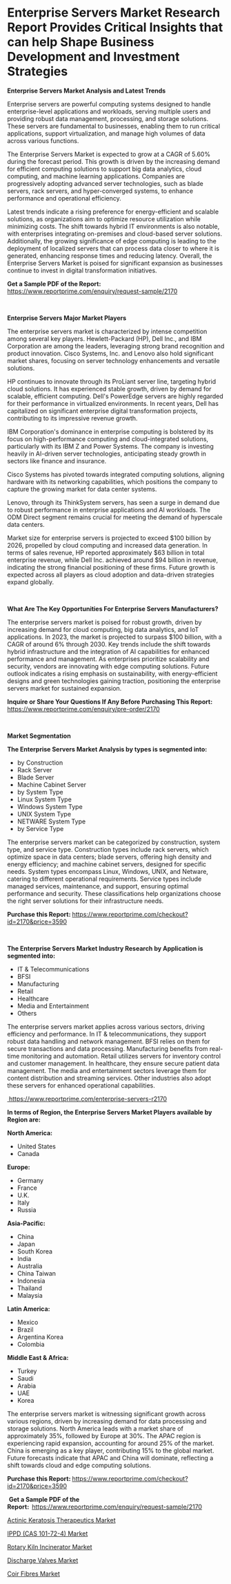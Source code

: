 <p><h1>Enterprise Servers Market Research Report Provides Critical Insights that can help Shape Business Development and Investment Strategies</h1></p><p><strong>Enterprise Servers Market Analysis and Latest Trends</strong></p>
<p><p>Enterprise servers are powerful computing systems designed to handle enterprise-level applications and workloads, serving multiple users and providing robust data management, processing, and storage solutions. These servers are fundamental to businesses, enabling them to run critical applications, support virtualization, and manage high volumes of data across various functions.</p><p>The Enterprise Servers Market is expected to grow at a CAGR of 5.60% during the forecast period. This growth is driven by the increasing demand for efficient computing solutions to support big data analytics, cloud computing, and machine learning applications. Companies are progressively adopting advanced server technologies, such as blade servers, rack servers, and hyper-converged systems, to enhance performance and operational efficiency.</p><p>Latest trends indicate a rising preference for energy-efficient and scalable solutions, as organizations aim to optimize resource utilization while minimizing costs. The shift towards hybrid IT environments is also notable, with enterprises integrating on-premises and cloud-based server solutions. Additionally, the growing significance of edge computing is leading to the deployment of localized servers that can process data closer to where it is generated, enhancing response times and reducing latency. Overall, the Enterprise Servers Market is poised for significant expansion as businesses continue to invest in digital transformation initiatives.</p></p>
<p><strong>Get a Sample PDF of the Report:&nbsp;</strong> <a href="https://www.reportprime.com/enquiry/request-sample/2170?utm_campaign=1594&utm_medium=2&utm_source=Github&utm_content=ia&utm_term=28102024&utm_id=enterprise-servers">https://www.reportprime.com/enquiry/request-sample/2170</a></p>
<p>&nbsp;</p>
<p><strong>Enterprise Servers Major Market Players</strong></p>
<p><p>The enterprise servers market is characterized by intense competition among several key players. Hewlett-Packard (HP), Dell Inc., and IBM Corporation are among the leaders, leveraging strong brand recognition and product innovation. Cisco Systems, Inc. and Lenovo also hold significant market shares, focusing on server technology enhancements and versatile solutions.</p><p>HP continues to innovate through its ProLiant server line, targeting hybrid cloud solutions. It has experienced stable growth, driven by demand for scalable, efficient computing. Dell's PowerEdge servers are highly regarded for their performance in virtualized environments. In recent years, Dell has capitalized on significant enterprise digital transformation projects, contributing to its impressive revenue growth.</p><p>IBM Corporation's dominance in enterprise computing is bolstered by its focus on high-performance computing and cloud-integrated solutions, particularly with its IBM Z and Power Systems. The company is investing heavily in AI-driven server technologies, anticipating steady growth in sectors like finance and insurance.</p><p>Cisco Systems has pivoted towards integrated computing solutions, aligning hardware with its networking capabilities, which positions the company to capture the growing market for data center systems.</p><p>Lenovo, through its ThinkSystem servers, has seen a surge in demand due to robust performance in enterprise applications and AI workloads. The ODM Direct segment remains crucial for meeting the demand of hyperscale data centers.</p><p>Market size for enterprise servers is projected to exceed $100 billion by 2026, propelled by cloud computing and increased data generation. In terms of sales revenue, HP reported approximately $63 billion in total enterprise revenue, while Dell Inc. achieved around $94 billion in revenue, indicating the strong financial positioning of these firms. Future growth is expected across all players as cloud adoption and data-driven strategies expand globally.</p></p>
<p>&nbsp;</p>
<p><strong>What Are The Key Opportunities For Enterprise Servers Manufacturers?</strong></p>
<p><p>The enterprise servers market is poised for robust growth, driven by increasing demand for cloud computing, big data analytics, and IoT applications. In 2023, the market is projected to surpass $100 billion, with a CAGR of around 6% through 2030. Key trends include the shift towards hybrid infrastructure and the integration of AI capabilities for enhanced performance and management. As enterprises prioritize scalability and security, vendors are innovating with edge computing solutions. Future outlook indicates a rising emphasis on sustainability, with energy-efficient designs and green technologies gaining traction, positioning the enterprise servers market for sustained expansion.</p></p>
<p><strong>Inquire or Share Your Questions If Any Before Purchasing This Report:</strong> <a href="https://www.reportprime.com/enquiry/pre-order/2170?utm_campaign=1594&utm_medium=2&utm_source=Github&utm_content=ia&utm_term=28102024&utm_id=enterprise-servers">https://www.reportprime.com/enquiry/pre-order/2170</a></p>
<p>&nbsp;</p>
<p><strong>Market Segmentation</strong></p>
<p><strong>The Enterprise Servers Market Analysis by types is segmented into:</strong></p>
<p><ul><li>by Construction</li><li>Rack Server</li><li>Blade Server</li><li>Machine Cabinet Server</li><li>by System Type</li><li>Linux System Type</li><li>Windows System Type</li><li>UNIX System Type</li><li>NETWARE System Type</li><li>by Service Type</li></ul></p>
<p><p>The enterprise servers market can be categorized by construction, system type, and service type. Construction types include rack servers, which optimize space in data centers; blade servers, offering high density and energy efficiency; and machine cabinet servers, designed for specific needs. System types encompass Linux, Windows, UNIX, and Netware, catering to different operational requirements. Service types include managed services, maintenance, and support, ensuring optimal performance and security. These classifications help organizations choose the right server solutions for their infrastructure needs.</p></p>
<p><strong>Purchase this Report:&nbsp;</strong><a href="https://www.reportprime.com/checkout?id=2170&price=3590&utm_campaign=1594&utm_medium=2&utm_source=Github&utm_content=ia&utm_term=28102024&utm_id=enterprise-servers">https://www.reportprime.com/checkout?id=2170&price=3590</a></p>
<p>&nbsp;</p>
<p><strong>The Enterprise Servers Market Industry Research by Application is segmented into:</strong></p>
<p><ul><li>IT & Telecommunications</li><li>BFSI</li><li>Manufacturing</li><li>Retail</li><li>Healthcare</li><li>Media and Entertainment</li><li>Others</li></ul></p>
<p><p>The enterprise servers market applies across various sectors, driving efficiency and performance. In IT & telecommunications, they support robust data handling and network management. BFSI relies on them for secure transactions and data processing. Manufacturing benefits from real-time monitoring and automation. Retail utilizes servers for inventory control and customer management. In healthcare, they ensure secure patient data management. The media and entertainment sectors leverage them for content distribution and streaming services. Other industries also adopt these servers for enhanced operational capabilities.</p></p>
<p><a href="https://www.reportprime.com/enterprise-servers-r2170?utm_campaign=1594&utm_medium=2&utm_source=Github&utm_content=ia&utm_term=28102024&utm_id=enterprise-servers">&nbsp;https://www.reportprime.com/enterprise-servers-r2170</a></p>
<p><strong>In terms of Region, the Enterprise Servers Market Players available by Region are:</strong></p>
<p>
    <p> <strong> North America: </strong>
        <ul>
            <li>United States</li>
            <li>Canada</li>
        </ul>
        </p> 
    <p> <strong> Europe: </strong>
        <ul>
            <li>Germany</li>
            <li>France</li>
            <li>U.K.</li>
            <li>Italy</li>
            <li>Russia</li>
        </ul>
        </p> 
    <p> <strong> Asia-Pacific: </strong>
        <ul>
            <li>China</li>
            <li>Japan</li>
            <li>South Korea</li>
            <li>India</li>
            <li>Australia</li>
            <li>China Taiwan</li>
            <li>Indonesia</li>
            <li>Thailand</li>
            <li>Malaysia</li>
        </ul>
        </p> 
    <p> <strong> Latin America: </strong>
        <ul>
            <li>Mexico</li>
            <li>Brazil</li>
            <li>Argentina Korea</li>
            <li>Colombia</li>
        </ul>
        </p> 
    <p> <strong> Middle East & Africa: </strong>
        <ul>
            <li>Turkey</li>
            <li>Saudi</li>
            <li>Arabia</li>
            <li>UAE</li>
            <li>Korea</li>
        </ul>
    </p>
    </p>
<p><p>The enterprise servers market is witnessing significant growth across various regions, driven by increasing demand for data processing and storage solutions. North America leads with a market share of approximately 35%, followed by Europe at 30%. The APAC region is experiencing rapid expansion, accounting for around 25% of the market. China is emerging as a key player, contributing 15% to the global market. Future forecasts indicate that APAC and China will dominate, reflecting a shift towards cloud and edge computing solutions.</p></p>
<p><strong>Purchase this Report: </strong><a href="https://www.reportprime.com/checkout?id=2170&price=3590&utm_campaign=1594&utm_medium=2&utm_source=Github&utm_content=ia&utm_term=28102024&utm_id=enterprise-servers">https://www.reportprime.com/checkout?id=2170&price=3590</a></p>
<p>&nbsp;<strong>Get a Sample PDF of the Report:&nbsp;&nbsp;</strong><a href="https://www.reportprime.com/enquiry/request-sample/2170?utm_campaign=1594&utm_medium=2&utm_source=Github&utm_content=ia&utm_term=28102024&utm_id=enterprise-servers">https://www.reportprime.com/enquiry/request-sample/2170</a></p>
<p><strong></strong></p>
<p><p><a href="https://www.linkedin.com/pulse/global-actinic-keratosis-therapeutics-market-status-cct2c?utm_campaign=1594&utm_medium=2&utm_source=Github&utm_content=ia&utm_term=28102024&utm_id=enterprise-servers">Actinic Keratosis Therapeutics Market</a></p><p><a href="https://www.linkedin.com/pulse/market-dynamics-future-trends-global-ippd-cas-101-72-4-5efqc?utm_campaign=1594&utm_medium=2&utm_source=Github&utm_content=ia&utm_term=28102024&utm_id=enterprise-servers">IPPD (CAS 101-72-4) Market</a></p><p><a href="https://www.linkedin.com/pulse/market-forecasting-change-global-rotary-kiln-incinerator-pa2hf?trk=public_post_embed_feed-article-content&utm_campaign=1594&utm_medium=2&utm_source=Github&utm_content=ia&utm_term=28102024&utm_id=enterprise-servers">Rotary Kiln Incinerator Market</a></p><p><a href="https://www.linkedin.com/pulse/discharge-valves-market-trends-insights-type-application-xtevc?utm_campaign=1594&utm_medium=2&utm_source=Github&utm_content=ia&utm_term=28102024&utm_id=enterprise-servers">Discharge Valves Market</a></p><p><a href="https://www.linkedin.com/pulse/exploring-coir-fibres-market-strategic-insights-growth-pohic?utm_campaign=1594&utm_medium=2&utm_source=Github&utm_content=ia&utm_term=28102024&utm_id=enterprise-servers">Coir Fibres Market</a></p></p>